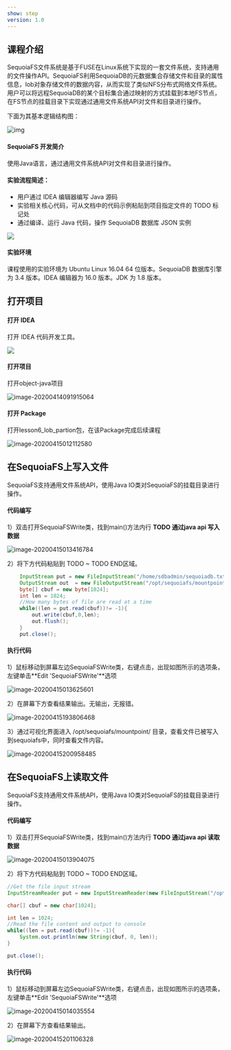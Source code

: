 ```yaml
---
show: step
version: 1.0 
---
```


## 课程介绍

SequoiaFS文件系统是基于FUSE在Linux系统下实现的一套文件系统，支持通用的文件操作API。SequoiaFS利用SequoiaDB的元数据集合存储文件和目录的属性信息，lob对象存储文件的数据内容，从而实现了类似NFS分布式网络文件系统。用户可以将远程SequoiaDB的某个目标集合通过映射的方式挂载到本地FS节点，在FS节点的挂载目录下实现通过通用文件系统API对文件和目录进行操作。

下面为其基本逻辑结构图：



![img](http://doc.sequoiadb.com/cn/index/Public/Home/images/302/sequoiafs/model.png)

#### SequoiaFS 开发简介

使用Java语言，通过通用文件系统API对文件和目录进行操作。

#### 实验流程简述：

- 用户通过 IDEA 编辑器编写 Java 源码
- 实验相关核心代码，可从文档中的代码示例粘贴到项目指定文件的 TODO 标记处
- 通过编译、运行 Java 代码，操作 SequoiaDB 数据库 JSON 实例

![](https://doc.shiyanlou.com/courses/1736/1207281/7b1731fc121e3b460dcd9841eb0218a6-0)

#### 实验环境

课程使用的实验环境为 Ubuntu Linux 16.04 64 位版本。SequoiaDB 数据库引擎为 3.4 版本。IDEA 编辑器为 16.0 版本。JDK 为 1.8 版本。

## 打开项目

#### 打开 IDEA

打开 IDEA 代码开发工具。

![](https://doc.shiyanlou.com/courses/1736/1207281/06650396616c742995bb63fcf933fac5-0)

#### 打开项目

打开object-java项目

![image-20200414091915064](https://doc.shiyanlou.com/courses/1737/1207281/79e3fad2d27f14cfcbc94eadd646d88d-0)

#### 打开 Package

打开lesson6_lob_partion包，在该Package完成后续课程

![image-20200415012112580](https://doc.shiyanlou.com/courses/1737/1207281/e3140fed5e89bbf16fd3ce31c6297f24-0)

## 在SequoiaFS上写入文件

SequoiaFS支持通用文件系统API，使用Java IO类对SequoiaFS的挂载目录进行操作。

#### 代码编写

1）双击打开SequoiaFSWrite类，找到main()方法内行 **TODO  通过java api 写入数据**

![image-20200415013416784](https://doc.shiyanlou.com/courses/1737/1207281/8bf47c3fce31ae205234af2281eecbfd-0)



2）将下方代码粘贴到 TODO ~ TODO END区域。

```java
    InputStream put = new FileInputStream("/home/sdbadmin/sequoiadb.txt");
    OutputStream out  = new FileOutputStream("/opt/sequoiafs/mountpoint/sequoiadb.txt");
    byte[] cbuf = new byte[1024];
    int len = 1024;
    //How many bytes of file are read at a time
    while((len = put.read(cbuf))!= -1){
        out.write(cbuf,0,len);
        out.flush();
    }
    put.close();
```

#### 执行代码

1）鼠标移动到屏幕左边SequoiaFSWrite类，右键点击，出现如图所示的选项条，左键单击**Edit 'SequoiaFSWrite'**选项

![image-20200415013625601](https://doc.shiyanlou.com/courses/1737/1207281/17be31c6f7fcbd90a079e7a0465a9e24-0)

2）在屏幕下方查看结果输出。无输出，无报错。

![image-20200415193806468](https://doc.shiyanlou.com/courses/1737/1207281/94ffd505eff6f66ed8b396965c4c0eda-0)

3）通过可视化界面进入 /opt/sequoiafs/mountpoint/ 目录，查看文件已被写入到sequoiafs中，同时查看文件内容。

![image-20200415200958485](https://doc.shiyanlou.com/courses/1737/1207281/790fb7b0e8332734f3ae4e11c030c385-0)

## 在SequoiaFS上读取文件

SequoiaFS支持通用文件系统API，使用Java IO类对SequoiaFS的挂载目录进行操作。

#### 代码编写

1）双击打开SequoiaFSWrite类，找到main()方法内行 **TODO  通过java api 读取数据**

![image-20200415013904075](https://doc.shiyanlou.com/courses/1737/1207281/bb01ba093d96700045ec6a27d6449262-0)

2）将下方代码粘贴到 TODO ~ TODO END区域。

```java
//Get the file input stream
InputStreamReader put = new InputStreamReader(new FileInputStream("/opt/sequoiafs/mountpoint/version.conf"), "utf-8");

char[] cbuf = new char[1024];

int len = 1024;
//Read the file content and output to console
while((len = put.read(cbuf))!= -1){
	System.out.println(new String(cbuf, 0, len));
}

put.close();
```

#### 执行代码

1）鼠标移动到屏幕左边SequoiaFSWrite类，右键点击，出现如图所示的选项条，左键单击**Edit 'SequoiaFSWrite'**选项

![image-20200415014035554](https://doc.shiyanlou.com/courses/1737/1207281/04777d9aa3321edbd0005ec52535d519-0)

2）在屏幕下方查看结果输出。

![image-20200415201106328](https://doc.shiyanlou.com/courses/1737/1207281/08e91c5ef3cdc80a1b18d93eb3f37bf2-0)

